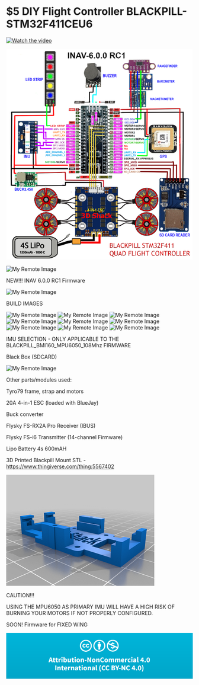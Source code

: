 # $5 DIY Flight Controller BLACKPILL-STM32F411CEU6

[![Watch the video](https://github.com/EonClaw/DIY-Flight-Controller-STM32F411CEU6/blob/main/images/YT-VID-BIG.png)](https://www.youtube.com/embed/4ur5MpvDCFg)

![My Remote Image](https://github.com/EonClaw/10Dollar-Flight-Controller-STM32F411CEU6/blob/main/images/blackpill-fc-pinout-LARGEXXX.png?dl=0)

![My Remote Image](https://github.com/EonClaw/DIY-Flight-Controller-STM32F411CEU6/blob/main/images/bbexplorer.png?dl=0)

NEW!!! INAV 6.0.0 RC1 Firmware

![My Remote Image](https://github.com/EonClaw/DIY-Flight-Controller-STM32F411CEU6/blob/main/images/Motor-Servo-Pinouts.png?dl=0)



BUILD IMAGES

![My Remote Image](https://github.com/EonClaw/DIY-Flight-Controller-STM32F411CEU6/blob/main/images/thumbs/thumb-20220921_230136.jpg?dl=0)
![My Remote Image](https://github.com/EonClaw/DIY-Flight-Controller-STM32F411CEU6/blob/main/images/thumbs/thumb-20221009_025947.jpg?dl=0)
![My Remote Image](https://github.com/EonClaw/DIY-Flight-Controller-STM32F411CEU6/blob/main/images/thumbs/thumb-20221010_201518.jpg?dl=0)
![My Remote Image](https://github.com/EonClaw/DIY-Flight-Controller-STM32F411CEU6/blob/main/images/thumbs/thumb-20221014_203524-ed.jpg?dl=0)
![My Remote Image](https://github.com/EonClaw/DIY-Flight-Controller-STM32F411CEU6/blob/main/images/thumbs/thumb-20221014_205547.jpg?dl=0)
![My Remote Image](https://github.com/EonClaw/DIY-Flight-Controller-STM32F411CEU6/blob/main/images/thumbs/thumb-20221014_214014.jpg?dl=0)
![My Remote Image](https://github.com/EonClaw/DIY-Flight-Controller-STM32F411CEU6/blob/main/images/thumbs/thumb-20221014_214036.jpg?dl=0)
![My Remote Image](https://github.com/EonClaw/DIY-Flight-Controller-STM32F411CEU6/blob/main/images/thumbs/thumb-20221015_083626.jpg?dl=0)
![My Remote Image](https://github.com/EonClaw/DIY-Flight-Controller-STM32F411CEU6/blob/main/images/thumbs/thumb-20221016_135220.jpg?dl=0)

IMU SELECTION - ONLY APPLICABLE TO THE BLACKPILL_BMI160_MPU6050_108Mhz FIRMWARE

Black Box (SDCARD)

![My Remote Image](https://github.com/EonClaw/DIY-Flight-Controller-STM32F411CEU6/blob/main/images/inavbb.png?dl=0)

Other parts/modules used:

Tyro79 frame, strap and motors

20A 4-in-1 ESC (loaded with BlueJay)

Buck converter

Flysky FS-RX2A Pro Receiver (IBUS)

Flysky FS-i6 Transmitter (14-channel Firmware)

Lipo Battery 4s 600mAH

3D Printed Blackpill Mount STL - https://www.thingiverse.com/thing:5567402

![My Remote Image](https://github.com/EonClaw/10Dollar-Flight-Controller-STM32F411CEU6/blob/main/images/blkpil-05-50.png?dl=0)


CAUTION!!!

USING THE MPU6050 AS PRIMARY IMU WILL HAVE A HIGH RISK OF BURNING YOUR MOTORS IF NOT PROPERLY CONFIGURED.




SOON! Firmware for FIXED WING



![My Remote Image](https://github.com/EonClaw/10Dollar-Flight-Controller-STM32F411CEU6/blob/main/images/cc.png?dl=0)

